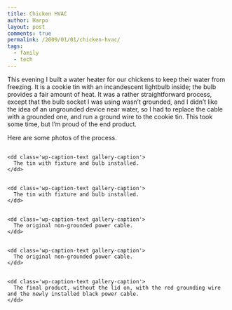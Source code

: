 ```yaml
---
title: Chicken HVAC
author: Harpo
layout: post
comments: true
permalink: /2009/01/01/chicken-hvac/
tags:
  - family
  - tech
---
```

This evening I built a water heater for our chickens to keep their water from freezing. It is a cookie tin with an incandescent lightbulb inside; the bulb provides a fair amount of heat. It was a rather straightforward process, except that the bulb socket I was using wasn&#8217;t grounded, and I didn&#8217;t like the idea of an ungrounded device near water, so I had to replace the cable with a grounded one, and run a ground wire to the cookie tin. This took some time, but I&#8217;m proud of the end product.

Here are some photos of the process.

<div id='gallery-2' class='gallery galleryid-538 gallery-columns-5 gallery-size-thumbnail'>
  <dl class='gallery-item'>
    <dt class='gallery-icon '>
      <a href='http://www.harpojaeger.com/assets/media/wp-content/uploads/2009/01/img_0395.jpg'><img width="1" height="1" src="http://www.harpojaeger.com/assets/media/wp-content/uploads/2009/01/img_0395.jpg" class="attachment-thumbnail" alt="The tin with fixture and bulb installed." /></a>
    </dt>
    
    <dd class='wp-caption-text gallery-caption'>
      The tin with fixture and bulb installed.
    </dd>
  </dl>
  
  <dl class='gallery-item'>
    <dt class='gallery-icon '>
      <a href='http://www.harpojaeger.com/assets/media/wp-content/uploads/2009/01/img_0396.jpg'><img width="1" height="1" src="http://www.harpojaeger.com/assets/media/wp-content/uploads/2009/01/img_0396.jpg" class="attachment-thumbnail" alt="The tin with fixture and bulb installed." /></a>
    </dt>
    
    <dd class='wp-caption-text gallery-caption'>
      The tin with fixture and bulb installed.
    </dd>
  </dl>
  
  <dl class='gallery-item'>
    <dt class='gallery-icon '>
      <a href='http://www.harpojaeger.com/assets/media/wp-content/uploads/2009/01/img_0397.jpg'><img width="1" height="1" src="http://www.harpojaeger.com/assets/media/wp-content/uploads/2009/01/img_0397.jpg" class="attachment-thumbnail" alt="The original non-grounded power cable." /></a>
    </dt>
    
    <dd class='wp-caption-text gallery-caption'>
      The original non-grounded power cable.
    </dd>
  </dl>
  
  <dl class='gallery-item'>
    <dt class='gallery-icon '>
      <a href='http://www.harpojaeger.com/assets/media/wp-content/uploads/2009/01/img_0398.jpg'><img width="1" height="1" src="http://www.harpojaeger.com/assets/media/wp-content/uploads/2009/01/img_0398.jpg" class="attachment-thumbnail" alt="The original non-grounded power cable." /></a>
    </dt>
    
    <dd class='wp-caption-text gallery-caption'>
      The original non-grounded power cable.
    </dd>
  </dl>
  
  <dl class='gallery-item'>
    <dt class='gallery-icon '>
      <a href='http://www.harpojaeger.com/assets/media/wp-content/uploads/2009/01/img_0402.jpg'><img width="1" height="1" src="http://www.harpojaeger.com/assets/media/wp-content/uploads/2009/01/img_0402.jpg" class="attachment-thumbnail" alt="The final product, without the lid on, with the red grounding wire and the newly installed black power cable." /></a>
    </dt>
    
    <dd class='wp-caption-text gallery-caption'>
      The final product, without the lid on, with the red grounding wire and the newly installed black power cable.
    </dd>
  </dl>
  
  <br style="clear: both" />
</div>